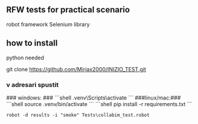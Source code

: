 ## RFW tests for practical scenario ##
robot framework
Selenium library

## how to install ##
python needed

git clone https://github.com/Mirjax2000/INIZIO_TEST.git

<h3>v adresari spustit</h3> 
### windows: ###
```shell
.venv\Scripts\activate
```
###linux/mac:###
```shell
source .venv/bin/activate
```
```shell
pip install -r requirements.txt
```

```shell
robot -d results -i "smoke" Tests\collabim_test.robot  
```


